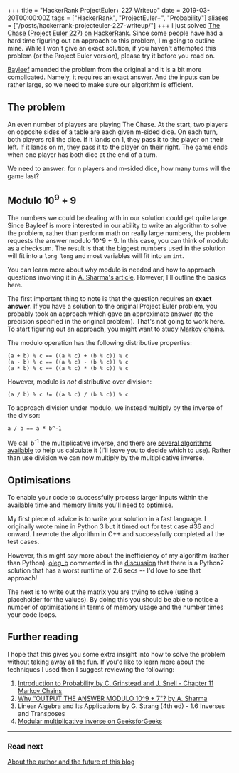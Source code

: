 +++
title = "HackerRank ProjectEuler+ 227 Writeup"
date = 2019-03-20T00:00:00Z
tags = ["HackerRank", "ProjectEuler+", "Probability"]
aliases = ["/posts/hackerrank-projecteuler-227-writeup/"]
+++
I just solved [The Chase (Project Euler 227) on HackerRank](https://www.hackerrank.com/contests/projecteuler/challenges/euler227). Since some people have had a hard time figuring out an approach to this problem, I'm going to outline mine. While I won't give an exact solution, if you haven't attempted this problem (or the Project Euler version), please try it before you read on.

[Bayleef](https://www.hackerrank.com/profile/bayleef) amended the problem from the original and it is a bit more complicated. Namely, it requires an exact answer. And the inputs can be rather large, so we need to make sure our algorithm is efficient.

## The problem

An even number of players are playing The Chase. At the start, two players on opposite sides of a table are each given m-sided dice. On each turn, both players roll the dice. If it lands on 1, they pass it to the player on their left. If it lands on m, they pass it to the player on their right. The game ends when one player has both dice at the end of a turn.

We need to answer: for n players and m-sided dice, how many turns will the game last?

## Modulo 10<sup>9</sup> + 9

The numbers we could be dealing with in our solution could get quite large. Since Bayleef is more interested in our ability to write an algorithm to solve the problem, rather than perform math on really large numbers, the problem requests the answer modulo 10^9 + 9. In this case, you can think of modulo as a checksum. The result is that the biggest numbers used in the solution will fit into a `long long` and most variables will fit into an `int`.

You can learn more about why modulo is needed and how to approach questions involving it in [A. Sharma's article](https://www.hackerearth.com/practice/notes/abhinav92003/why-output-the-answer-modulo-109-7/). However, I'll outline the basics here.

The first important thing to note is that the question requires an **exact answer**. If you have a solution to the original Project Euler problem, you probably took an approach which gave an approximate answer (to the precision specified in the original problem). That's not going to work here. To start figuring out an approach, you might want to study [Markov chains](http://www.dartmouth.edu/\~chance/teaching_aids/books_articles/probability_book/amsbook.mac.pdf).

The modulo operation has the following distributive properties:

    (a + b) % c == ((a % c) + (b % c)) % c
    (a - b) % c == ((a % c) - (b % c)) % c
    (a * b) % c == ((a % c) * (b % c)) % c

However, modulo is _not_ distributive over division:

    (a / b) % c != ((a % c) / (b % c)) % c

To approach division under modulo, we instead multiply by the inverse of the divisor:

    a / b == a * b^-1

We call b<sup>-1</sup> the multiplicative inverse, and there are [several algorithms available](https://www.geeksforgeeks.org/multiplicative-inverse-under-modulo-m/) to help us calculate it (I'll leave you to decide which to use). Rather than use division we can now multiply by the multiplicative inverse.

## Optimisations

To enable your code to successfully process larger inputs within the available time and memory limits you'll need to optimise.

My first piece of advice is to write your solution in a fast language. I originally wrote mine in Python 3 but it timed out for test case #36 and onward. I rewrote the algorithm in C++ and successfully completed all the test cases.

However, this might say more about the inefficiency of my algorithm (rather than Python). [oleg_b](https://www.hackerrank.com/oleg_b?hr_r=1) commented in the [discussion](https://www.hackerrank.com/contests/projecteuler/challenges/euler227/forum) that there is a Python2 solution that has a worst runtime of 2.6 secs -- I'd love to see that approach!

The next is to write out the matrix you are trying to solve (using a placeholder for the values). By doing this you should be able to notice a number of optimisations in terms of memory usage and the number times your code loops.

## Further reading

I hope that this gives you some extra insight into how to solve the problem without taking away all the fun. If you'd like to learn more about the techniques I used then I suggest reviewing the following:

1. [Introduction to Probability by C. Grinstead and J. Snell - Chapter 11 Markov Chains](http://www.dartmouth.edu/\~chance/teaching_aids/books_articles/probability_book/amsbook.mac.pdf)
2. [Why “OUTPUT THE ANSWER MODULO 10^9 + 7"? by A. Sharma](https://www.hackerearth.com/practice/notes/abhinav92003/why-output-the-answer-modulo-109-7/)
3. Linear Algebra and Its Applications by G. Strang (4th ed) - 1.6 Inverses and Transposes
4. [Modular multiplicative inverse on GeeksforGeeks](https://www.geeksforgeeks.org/multiplicative-inverse-under-modulo-m/)

---

### Read next
[About the author and the future of this blog](https://www.jamespking.com/posts/about-me/)
